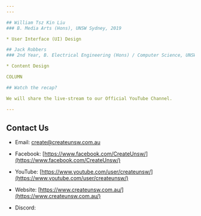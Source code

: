 ```yaml
---
---

## William Tsz Kin Liu
### B. Media Arts (Hons), UNSW Sydney, 2019

* User Interface (UI) Design

## Jack Robbers
### 2nd Year, B. Electrical Engineering (Hons) / Computer Science, UNSW Sydney

* Content Design

COLUMN

## Watch the recap?

We will share the live-stream to our Official YouTube Channel.

---
```


## Contact Us

* Email: [create@createunsw.com.au](mailto:create@createunsw.com.au) 

* Facebook: [https://www.facebook.com/CreateUnsw/](https://www.facebook.com/CreateUnsw/)

* YouTube: [https://www.youtube.com/user/createunsw/](https://www.youtube.com/user/createunsw/) 

* Website: [https://www.createunsw.com.au/](https://www.createunsw.com.au/)

* Discord:
